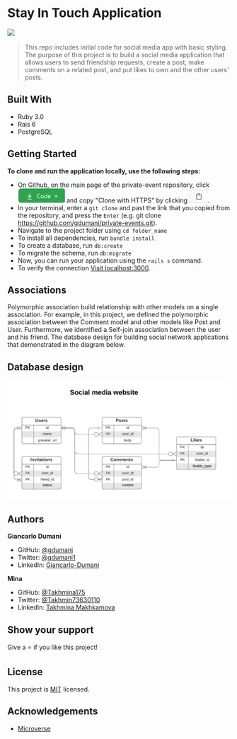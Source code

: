 # Stay In Touch Application 
![](https://img.shields.io/badge/Microverse-blueviolet)

> This repo includes initial code for social media app with basic styling.
The purpose of this project is to build a social media application that allows users to send friendship requests, create a post, make comments on a related post, and put likes to own and the other users' posts. 

## Built With

* Ruby 3.0
* Rais 6
* PostgreSQL

## Getting Started

**To clone and run the application locally, use the following steps:**
- On Github, on the main page of the private-event repository, click ![the Code button](images/code.png) and copy "Clone with HTTPS" by clicking ![the copy icon](images/copy.png).
- In your terminal, enter a `git clone` and past the link that you copied from the repository, and press the `Enter`
(e.g. git clone https://github.com/gdumani/private-events.git).
- Navigate to the project folder using `cd folder_name`
- To install all dependencies, run `bundle install`
- To create a database, run `db:create`
- To migrate the schema, run `db:migrate`
- Now, you can run your application using the `rails s` command.
- To verify the connection [Visit localhost:3000](http://localhost:3000 ).

## Associations
Polymorphic association build relationship with other models on a single association.
 For example, in this project, we defined the polymorphic association between the Comment model and other models like Post and User. Furthermore, we identified a Self-join association between the user and his friend. The database design for building social network applications that demonstrated in the diagram below. 

## Database design
![Database diagram](images/db_diagram.png) 

## Authors

**Giancarlo Dumani**

- GitHub: [@gdumani](https://github.com/gdumani)
- Twitter: [@gdumani1](https://twitter.com/gdumani1)
- LinkedIn: [ Giancarlo-Dumani](https://www.linkedin.com/in/gdumani/?originalSubdomain=cr)

**Mina**

- GitHub: [@Takhmina175](https://github.com/Takhmina175)
- Twitter: [@Takhmin73630110](https://twitter.com/Takhmin73630110)
- LinkedIn: [Takhmina Makhkamova](https://www.linkedin.com/in/takhmina-makhkamova-7628136b/)



## Show your support

Give a ⭐️ if you like this project!

## License

This project is [MIT](./LICENSE) licensed.

## Acknowledgements

- [Microverse](https://microverse.org)
